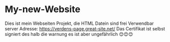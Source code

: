 # My-new-Website
Dies ist mein Webseiten Projekt, die HTML Datein sind frei Verwendbar
server Adresse: https://verdens-page.great-site.net/
Das Certifikat ist selbst signiert des halb die warnung es ist aber ungefährlich 😊😊😊
